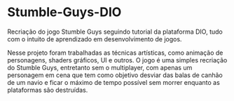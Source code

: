 # Stumble-Guys-DIO
 Recriação do jogo Stumble Guys seguindo tutorial da plataforma DIO, tudo com o intuito de aprendizado em desenvolvimento de jogos.

Nesse projeto foram trabalhadas as técnicas artísticas, como animação de personagens, shaders gráficos, UI e outros. O jogo é uma simples recriação do Stumble Guys, entretanto sem o multiplayer, com apenas um personagem em cena que tem como objetivo desviar das balas de canhão de um navio e ficar o máximo de tempo possível sem morrer enquanto as plataformas são destruídas.
